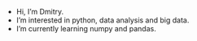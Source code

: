 - Hi, I’m Dmitry.
- I’m interested in python, data analysis and big data.
- I’m currently learning numpy and pandas.
